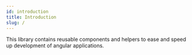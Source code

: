 ```yaml
---
id: introduction
title: Introduction
slug: /
---
```


This library contains reusable components and helpers to ease and speed up development of angular applications.
